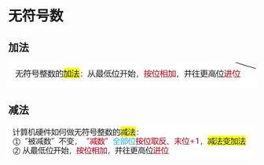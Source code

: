 
# 无符号数

## 加法
![输入图片说明](/imgs/2025-08-03/NxL1HBNzEEBbPdz4.png)

## 减法
![输入图片说明](/imgs/2025-08-03/rDO3UlEw6DqniXly.png)
<!--stackedit_data:
eyJoaXN0b3J5IjpbLTU2MTQ3NDgzMiw0NDA5MDU2MTldfQ==
-->